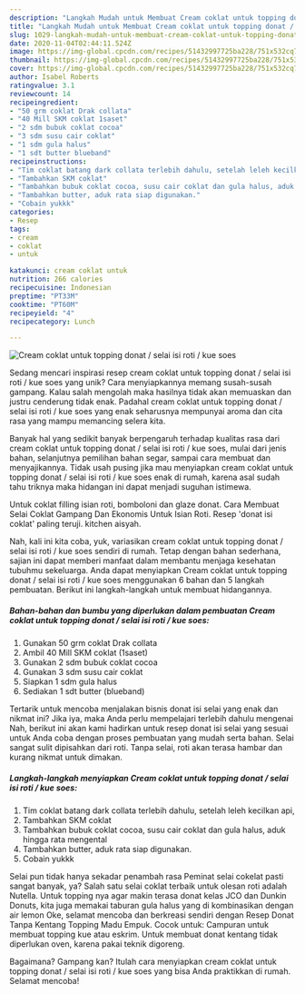 ```yaml
---
description: "Langkah Mudah untuk Membuat Cream coklat untuk topping donat / selai isi roti / kue soes, Bisa Manjain Lidah"
title: "Langkah Mudah untuk Membuat Cream coklat untuk topping donat / selai isi roti / kue soes, Bisa Manjain Lidah"
slug: 1029-langkah-mudah-untuk-membuat-cream-coklat-untuk-topping-donat-selai-isi-roti-kue-soes-bisa-manjain-lidah
date: 2020-11-04T02:44:11.524Z
image: https://img-global.cpcdn.com/recipes/51432997725ba228/751x532cq70/cream-coklat-untuk-topping-donat-selai-isi-roti-kue-soes-foto-resep-utama.jpg
thumbnail: https://img-global.cpcdn.com/recipes/51432997725ba228/751x532cq70/cream-coklat-untuk-topping-donat-selai-isi-roti-kue-soes-foto-resep-utama.jpg
cover: https://img-global.cpcdn.com/recipes/51432997725ba228/751x532cq70/cream-coklat-untuk-topping-donat-selai-isi-roti-kue-soes-foto-resep-utama.jpg
author: Isabel Roberts
ratingvalue: 3.1
reviewcount: 14
recipeingredient:
- "50 grm coklat Drak collata"
- "40 Mill SKM coklat 1saset"
- "2 sdm bubuk coklat cocoa"
- "3 sdm susu cair coklat"
- "1 sdm gula halus"
- "1 sdt butter blueband"
recipeinstructions:
- "Tim coklat batang dark collata terlebih dahulu, setelah leleh kecilkan api,"
- "Tambahkan SKM coklat"
- "Tambahkan bubuk coklat cocoa, susu cair coklat dan gula halus, aduk hingga rata mengental"
- "Tambahkan butter, aduk rata siap digunakan."
- "Cobain yukkk"
categories:
- Resep
tags:
- cream
- coklat
- untuk

katakunci: cream coklat untuk 
nutrition: 266 calories
recipecuisine: Indonesian
preptime: "PT33M"
cooktime: "PT60M"
recipeyield: "4"
recipecategory: Lunch

---
```



![Cream coklat untuk topping donat / selai isi roti / kue soes](https://img-global.cpcdn.com/recipes/51432997725ba228/751x532cq70/cream-coklat-untuk-topping-donat-selai-isi-roti-kue-soes-foto-resep-utama.jpg)

Sedang mencari inspirasi resep cream coklat untuk topping donat / selai isi roti / kue soes yang unik? Cara menyiapkannya memang susah-susah gampang. Kalau salah mengolah maka hasilnya tidak akan memuaskan dan justru cenderung tidak enak. Padahal cream coklat untuk topping donat / selai isi roti / kue soes yang enak seharusnya mempunyai aroma dan cita rasa yang mampu memancing selera kita.

Banyak hal yang sedikit banyak berpengaruh terhadap kualitas rasa dari cream coklat untuk topping donat / selai isi roti / kue soes, mulai dari jenis bahan, selanjutnya pemilihan bahan segar, sampai cara membuat dan menyajikannya. Tidak usah pusing jika mau menyiapkan cream coklat untuk topping donat / selai isi roti / kue soes enak di rumah, karena asal sudah tahu triknya maka hidangan ini dapat menjadi suguhan istimewa.

Untuk coklat filling isian roti, bomboloni dan glaze donat. Cara Membuat Selai Coklat Gampang Dan Ekonomis Untuk Isian Roti. Resep &#39;donat isi coklat&#39; paling teruji. kitchen aisyah.


Nah, kali ini kita coba, yuk, variasikan cream coklat untuk topping donat / selai isi roti / kue soes sendiri di rumah. Tetap dengan bahan sederhana, sajian ini dapat memberi manfaat dalam membantu menjaga kesehatan tubuhmu sekeluarga. Anda dapat menyiapkan Cream coklat untuk topping donat / selai isi roti / kue soes menggunakan 6 bahan dan 5 langkah pembuatan. Berikut ini langkah-langkah untuk membuat hidangannya.

<!--inarticleads1-->

##### Bahan-bahan dan bumbu yang diperlukan dalam pembuatan Cream coklat untuk topping donat / selai isi roti / kue soes:

1. Gunakan 50 grm coklat Drak collata
1. Ambil 40 Mill SKM coklat (1saset)
1. Gunakan 2 sdm bubuk coklat cocoa
1. Gunakan 3 sdm susu cair coklat
1. Siapkan 1 sdm gula halus
1. Sediakan 1 sdt butter (blueband)


Tertarik untuk mencoba menjalakan bisnis donat isi selai yang enak dan nikmat ini? Jika iya, maka Anda perlu mempelajari terlebih dahulu mengenai Nah, berikut ini akan kami hadirkan untuk resep donat isi selai yang sesuai untuk Anda coba dengan proses pembuatan yang mudah serta bahan. Selai sangat sulit dipisahkan dari roti. Tanpa selai, roti akan terasa hambar dan kurang nikmat untuk dimakan. 

<!--inarticleads2-->

##### Langkah-langkah menyiapkan Cream coklat untuk topping donat / selai isi roti / kue soes:

1. Tim coklat batang dark collata terlebih dahulu, setelah leleh kecilkan api,
1. Tambahkan SKM coklat
1. Tambahkan bubuk coklat cocoa, susu cair coklat dan gula halus, aduk hingga rata mengental
1. Tambahkan butter, aduk rata siap digunakan.
1. Cobain yukkk


Selai pun tidak hanya sekadar penambah rasa Peminat selai cokelat pasti sangat banyak, ya? Salah satu selai coklat terbaik untuk olesan roti adalah Nutella. Untuk topping nya agar makin terasa donat kelas JCO dan Dunkin Donuts, kita juga memakai taburan gula halus yang di kombinasikan dengan air lemon Oke, selamat mencoba dan berkreasi sendiri dengan Resep Donat Tanpa Kentang Topping Madu Empuk. Cocok untuk: Campuran untuk membuat topping kue atau eskrim. Untuk membuat donat kentang tidak diperlukan oven, karena pakai teknik digoreng. 

Bagaimana? Gampang kan? Itulah cara menyiapkan cream coklat untuk topping donat / selai isi roti / kue soes yang bisa Anda praktikkan di rumah. Selamat mencoba!
